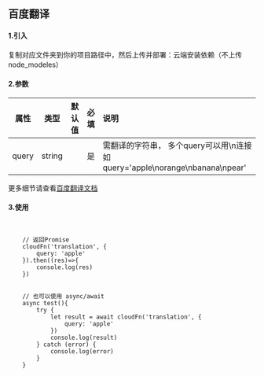 ## 百度翻译


#### 1.引入

复制对应文件夹到你的项目路径中，然后上传并部署：云端安装依赖（不上传node_modeles）

#### 2.参数

|  属性   | 类型    | 默认值 | 必填   | 说明            |
| :-------: | :------: | ------ | :--------: | :--------|
|  query  | string  |        | 是 | 需翻译的字符串， 多个query可以用\n连接  如 query='apple\norange\nbanana\npear' |

更多细节请查看[百度翻译文档](http://fanyi-api.baidu.com/api/trans/product/apidoc)

#### 3.使用

```


    // 返回Promise
    cloudFn('translation', {
        query: 'apple'
    }).then((res)=>{
        console.log(res)
    })


    // 也可以使用 async/await
    async test(){
        try {
            let result = await cloudFn('translation', {
                query: 'apple'
            })
            console.log(result)
        } catch (error) {
            console.log(error)
        }
    }

```